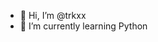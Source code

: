 - 👋 Hi, I’m @trkxx
- 🌱 I’m currently learning Python

<!---
trkxx/trkxx is a ✨ special ✨ repository because its `README.md` (this file) appears on your GitHub profile.
You can click the Preview link to take a look at your changes.
--->
